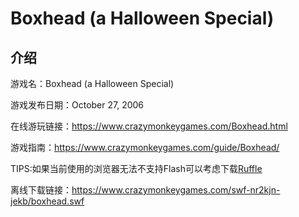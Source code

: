 # Boxhead (a Halloween Special)

## 介绍

游戏名：Boxhead (a Halloween Special)

游戏发布日期：October 27, 2006

在线游玩链接：https://www.crazymonkeygames.com/Boxhead.html

游戏指南：https://www.crazymonkeygames.com/guide/Boxhead/

TIPS:如果当前使用的浏览器无法不支持Flash可以考虑下载[Ruffle](https://ruffle.rs/)

离线下载链接：https://www.crazymonkeygames.com/swf-nr2kjn-jekb/boxhead.swf

